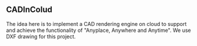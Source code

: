 ## CADInColud

The idea here is to implement a CAD rendering engine on cloud to support and achieve the functionality of "Anyplace, Anywhere and Anytime". We use DXF drawing for this project.
